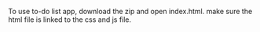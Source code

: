 To use to-do list app, download the zip and open index.html. make sure the html file is linked to the css and js file.
